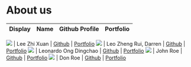 # About us

Display | Name | Github Profile | Portfolio 
--------|:----:|:--------------:|:---------:

![](https://media.licdn.com/dms/image/D5603AQFoLJj5VasfWw/profile-displayphoto-shrink_400_400/0/1665324716061?e=1683158400&v=beta&t=OXy8Oh26Bm-xSxVVFL2wdqlkH9SheVixmyDufg936b4) | Lee Zhi Xuan | [Github](https://github.com/itszhixuan) | [Portfolio](https://github.com/itszhixuan)
![](image.png) | Leo Zheng Rui, Darren | [Github](https://github.com/dsicol) | [Portfolio](https://github.com/dsicol)
![](https://via.placeholder.com/100.png?text=Photo) | Leonardo Ong Dingchao | [Github](https://github.com/Chick3nBoy) | [Portfolio](docs/team/leonardoOng.md)
![](https://via.placeholder.com/100.png?text=Photo) | John Roe | [Github](https://github.com/) | [Portfolio](docs/team/johndoe.md)
![](https://via.placeholder.com/100.png?text=Photo) | Don Roe | [Github](https://github.com/) | [Portfolio](docs/team/johndoe.md)

